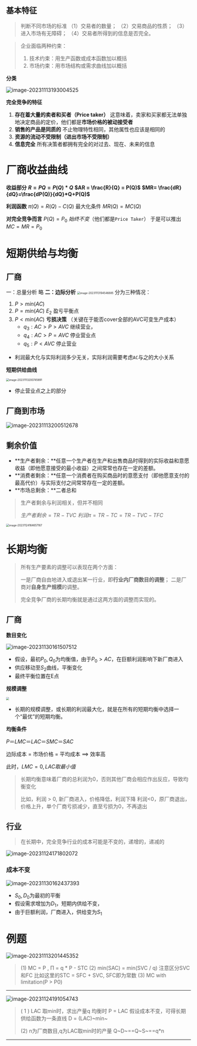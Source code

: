 
## 基本特征

> 判断不同市场的标准
> （1）交易者的数量；
> （2）交易商品的性质；
> （3）进入市场有无障碍；
> （4）交易者所得到的信息是否完全。 	

> 企业面临两种约束：
>
> 1. 技术约束：用生产函数或成本函数加以概括
> 2. 市场约束：用市场结构或需求曲线加以概括

**分类**

![image-20231113193004525](https://zzh-pic-for-self.oss-cn-hangzhou.aliyuncs.com/img/image-20231113193004525.png)

**完全竞争的特征**

1. **存在着大量的卖者和买者（Price taker）**
   这意味着，卖家和买家都无法单独地决定商品的定价，他们都是**市场价格的被动接受者**
2. **销售的产品是同质的**
   不止物理特性相同，其他属性也应该是相同的
3. **资源的流动不受限制（进出市场不受限制）**
4. **信息完全**
   所有决策者都拥有完全的对过去、现在、未来的信息

# 厂商收益曲线

**收益部分**
**$R = PQ = P(Q) * Q$**
**$AR = \frac{R}{Q} = P(Q)$**
**$MR= \frac{dR}{dQ}=\frac{dP(Q)}{dQ}*Q+P(Q)$**

**利润函数**
$\pi(Q)=R(Q)-C(Q)$
最大化条件  $MR(Q)=MC(Q)$

**对完全竞争而言**
$P(Q)=P_0 \ 始终不变$（他们都是`Price Taker`）
于是可以推出 $MC = MR = P_0$

# 短期供给与均衡

## 厂商

一：总量分析  略
**二：边际分析**
<img src="https://zzh-pic-for-self.oss-cn-hangzhou.aliyuncs.com/img/image-20231113194546885.png" alt="image-20231113194546885" style="zoom:50%;" />
分为三种情况：

1. $P > min(AC)$
2. $P = min(AC)$  $E_2$ 盈亏平衡点
3. $P < min(AC)$
   **亏损决策**   （关键在于能否cover全部的AVC可变生产成本）
   - $q_3:AC>P>AVC$	继续营业，
   - $q_4:AC>P=AVC$    停业营业点
   - $q_5:P<AVC$   停止营业

- 利润最大化与实际利润多少无关，实际利润需要考虑`AC`与之的大小关系

**短期供给曲线**

<img src="https://zzh-pic-for-self.oss-cn-hangzhou.aliyuncs.com/img/image-20231113200745891.png" alt="image-20231113200745891" style="zoom:50%;" />

- 停止营业点之上的部分

## 厂商到市场

![image-20231113200512678](https://zzh-pic-for-self.oss-cn-hangzhou.aliyuncs.com/img/image-20231113200512678.png)

## 剩余价值

- **生产者剩余：**任意一个生产者在生产和出售商品时得到的实际收益和意愿收益（即他愿意接受的最小收益）之间常常也存在一定的差额。       
- **消费者剩余：**任意一个消费者在购买商品时的意愿支付（即他愿意支付的最高代价）与实际支付之间常常存在一定的差额。
- **市场总剩余：**二者总和

> 生产者剩余与利润相关，但并不相同
>
> $生产者剩余 = TR - TVC$
> $利润\pi=TR-TC=TR-TVC-TFC$

<img src="https://zzh-pic-for-self.oss-cn-hangzhou.aliyuncs.com/img/image-20231124164657167.png" alt="image-20231124164657167" style="zoom:50%;" />





# 长期均衡

> 所有生产要素的调整可以表现在两个方面：
>
> 一是厂商自由地进入或退出某一行业，即**行业内厂商数目的调整**；
> 二是厂商对**自身生产规模**的调整。
>
> 完全竞争厂商的长期均衡就是通过这两方面的调整而实现的。

## 厂商

**数目变化**

![image-20231130161507512](https://zzh-pic-for-self.oss-cn-hangzhou.aliyuncs.com/img/image-20231130161507512.png)

- 假设，最初$P_0,Q_0$为均衡值，由于$P_0>AC$，在巨额利润影响下新厂商进入
- 供应移动至$S_2$曲线，平衡变化
- 最终平衡位置在E点

**规模调整**

<img src="https://zzh-pic-for-self.oss-cn-hangzhou.aliyuncs.com/img/image-20231113203931384.png" style="zoom:50%;" />

- 长期的规模调整，或长期的利润最大化，就是在所有的短期均衡中选择一个“最优”的短期均衡。



**均衡条件**

$P＝LMC＝LAC＝SMC＝SAC$

边际成本 = 市场价格 = 平均成本   ==>   效率高

此时，$LMC =0,LAC取最小值$

> 长期均衡意味着厂商的总利润为0，否则其他厂商会相应作出反应，导致均衡变化
>
> 比如，利润 > 0, 新厂商进入，价格降低，利润下降
> 利润<0，原厂商退出，价格上升，单个厂商亏损减少，直至亏损为0，不再退出

## 行业

> 在长期中，完全竞争行业的成本可能是不变的，递增的，递减的

![image-20231124171802072](https://zzh-pic-for-self.oss-cn-hangzhou.aliyuncs.com/img/image-20231124171802072.png)

### 成本不变

![image-20231130162437393](https://zzh-pic-for-self.oss-cn-hangzhou.aliyuncs.com/img/image-20231130162437393.png)

- $S_0,D_0$为最初的平衡
- 假设需求增加为$D_1$，短期内供给不变，
- 由于巨额利润，厂商进入，供给变为$S_1$



# 例题

![image-20231113201445352](https://zzh-pic-for-self.oss-cn-hangzhou.aliyuncs.com/img/image-20231113201445352.png)

> (1) MC = P ,  Π = q * P - STC
> (2) min(SAC) = min(SVC / q)    注意区分SVC和FC  比如这里的STC = SFC + SVC, SFC即为常数
> (3) MC with limitation(P  >  P0)

------

![image-20231124191054743](https://zzh-pic-for-self.oss-cn-hangzhou.aliyuncs.com/img/image-20231124191054743.png)

> ( 1 ) LAC 取min时，求出产量q
> 均衡时 P = LAC
> 假设成本不变，可得长期供给函数为一条直线 D = (LAC)~min~
>
> (2) n为厂商数目,q为LAC取min时的产量
> Q~D~==Q~S~\==q*n

---

